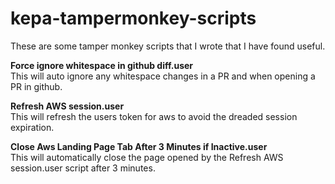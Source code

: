# kepa-tampermonkey-scripts
These are some tamper monkey scripts that I wrote that I have found useful.

**Force ignore whitespace in github diff.user**<br/>
This will auto ignore any whitespace changes in a PR and when opening a PR in github.

**Refresh AWS session.user**<br/>
This will refresh the users token for aws to avoid the dreaded session expiration.

**Close Aws Landing Page Tab After 3 Minutes if Inactive.user**<br/>
This will automatically close the page opened by the Refresh AWS session.user script after 3 minutes.
